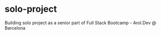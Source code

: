 # solo-project
Building solo project as a senior part of Full Stack Bootcamp - Arol.Dev @ Barcelona
